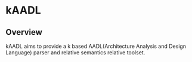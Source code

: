 kAADL
==========================================================================

Overview
--------------------------------------------------------------------------
 kAADL aims to provide a k based AADL(Architecture Analysis and Design Language) 
 parser and relative semantics relative toolset.

